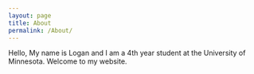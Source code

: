 ```yaml
---
layout: page
title: About
permalink: /About/
---
```


Hello, My name is Logan and I am a 4th year student at the University of Minnesota. Welcome to my website.
